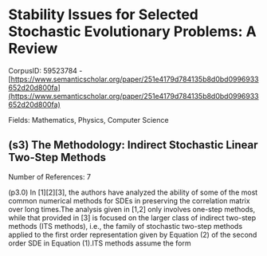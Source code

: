 # Stability Issues for Selected Stochastic Evolutionary Problems: A Review

CorpusID: 59523784 - [https://www.semanticscholar.org/paper/251e4179d784135b8d0bd0996933652d20d800fa](https://www.semanticscholar.org/paper/251e4179d784135b8d0bd0996933652d20d800fa)

Fields: Mathematics, Physics, Computer Science

## (s3) The Methodology: Indirect Stochastic Linear Two-Step Methods
Number of References: 7

(p3.0) In [1][2][3], the authors have analyzed the ability of some of the most common numerical methods for SDEs in preserving the correlation matrix over long times.The analysis given in [1,2] only involves one-step methods, while that provided in [3] is focused on the larger class of indirect two-step methods (ITS methods), i.e., the family of stochastic two-step methods applied to the first order representation given by Equation (2) of the second order SDE in Equation (1).ITS methods assume the form
